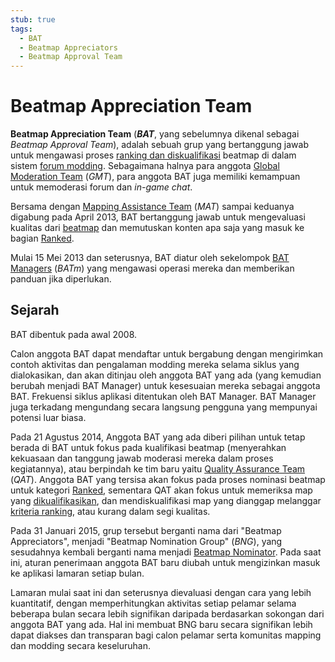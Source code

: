 ```yaml
---
stub: true
tags:
  - BAT
  - Beatmap Appreciators
  - Beatmap Approval Team
---
```


# Beatmap Appreciation Team

**Beatmap Appreciation Team** (***BAT***, yang sebelumnya dikenal sebagai *Beatmap Approval Team*), adalah sebuah grup yang bertanggung jawab untuk mengawasi proses [ranking dan diskualifikasi](/wiki/Beatmap_ranking_procedure) beatmap di dalam sistem [forum modding](/wiki/Modding/Forum_modding). Sebagaimana halnya para anggota [Global Moderation Team](/wiki/People/The_Team/Global_Moderation_Team) (*GMT*), para anggota BAT juga memiliki kemampuan untuk memoderasi forum dan *in-game chat*.

Bersama dengan [Mapping Assistance Team](/wiki/Modding/Mapping_Assistance_Team) (*MAT*) sampai keduanya digabung pada April 2013, BAT bertanggung jawab untuk mengevaluasi kualitas dari [beatmap](/wiki/Beatmap) dan memutuskan konten apa saja yang masuk ke bagian [Ranked](/wiki/Beatmap/Category#ranked).

Mulai 15 Mei 2013 dan seterusnya, BAT diatur oleh sekelompok [BAT Managers](/wiki/Modding/BAT_Managers) (*BATm*) yang mengawasi operasi mereka dan memberikan panduan jika diperlukan.

## Sejarah

BAT dibentuk pada awal 2008.

Calon anggota BAT dapat mendaftar untuk bergabung dengan mengirimkan contoh aktivitas dan pengalaman modding mereka selama siklus yang dialokasikan, dan akan ditinjau oleh anggota BAT yang ada (yang kemudian berubah menjadi BAT Manager) untuk kesesuaian mereka sebagai anggota BAT. Frekuensi siklus aplikasi ditentukan oleh BAT Manager. BAT Manager juga terkadang mengundang secara langsung pengguna yang mempunyai potensi luar biasa.

Pada 21 Agustus 2014, Anggota BAT yang ada diberi pilihan untuk tetap berada di BAT untuk fokus pada kualifikasi beatmap (menyerahkan kekuasaan dan tanggung jawab moderasi mereka dalam proses kegiatannya), atau berpindah ke tim baru yaitu [Quality Assurance Team](/wiki/Modding/Quality_Assurance_Team) (*QAT*). Anggota BAT yang tersisa akan fokus pada proses nominasi beatmap untuk kategori [Ranked](/wiki/Beatmap/Category#ranked), sementara QAT akan fokus untuk memeriksa map yang [dikualifikasikan](/wiki/Beatmap/Category#qualified), dan mendiskualifikasi map yang dianggap melanggar [kriteria ranking](/wiki/Ranking_Criteria), atau kurang dalam segi kualitas.

Pada 31 Januari 2015, grup tersebut berganti nama dari "Beatmap Appreciators", menjadi "Beatmap Nomination Group" (*BNG*), yang sesudahnya kembali berganti nama menjadi [Beatmap Nominator](/wiki/People/The_Team/Beatmap_Nominators). Pada saat ini, aturan penerimaan anggota BAT baru diubah untuk mengizinkan masuk ke aplikasi lamaran setiap bulan.

Lamaran mulai saat ini dan seterusnya dievaluasi dengan cara yang lebih kuantitatif, dengan memperhitungkan aktivitas setiap pelamar selama beberapa bulan secara lebih signifikan daripada berdasarkan sokongan dari anggota BAT yang ada. Hal ini membuat BNG baru secara signifikan lebih dapat diakses dan transparan bagi calon pelamar serta komunitas mapping dan modding secara keseluruhan.
